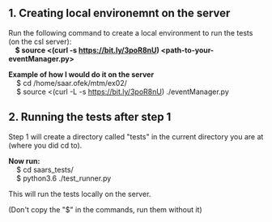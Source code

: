 ## 1. Creating local environemnt on the server
Run the following command to create a local environment to run the tests (on the csl server):\
<b>&nbsp;&nbsp;&nbsp;&nbsp;$ source <(curl -s https://bit.ly/3poR8nU) <path-to-your-eventManager.py></b>

<b>Example of how I would do it on the server</b>\
&nbsp;&nbsp;&nbsp;&nbsp;$ cd /home/saar.ofek/mtm/ex02/\
&nbsp;&nbsp;&nbsp;&nbsp;$ source <(curl -L -s https://bit.ly/3poR8nU) ./eventManager.py


## 2. Running the tests after step 1
Step 1 will create a directory called "tests" in the current directory you are at (where you did cd to).

<b>Now run:</b>\
&nbsp;&nbsp;&nbsp;&nbsp;$ cd saars_tests/\
&nbsp;&nbsp;&nbsp;&nbsp;$ python3.6 ./test_runner.py

This will run the tests locally on the server.


(Don't copy the "$" in the commands, run them without it)